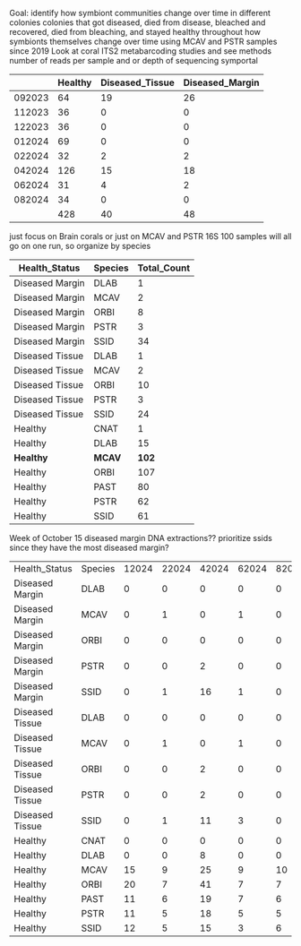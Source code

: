 Goal: identify how symbiont communities change over time in different colonies
		colonies that got diseased, died from disease, bleached and recovered, died from bleaching, and stayed healthy throughout 
		how symbionts themselves change over time
	using MCAV and PSTR samples since 2019
Look at coral ITS2 metabarcoding studies and see methods number of reads per sample and or depth of sequencing
	symportal 


|        | Healthy | Diseased_Tissue | Diseased_Margin |
| ------ | ------- | --------------- | --------------- |
| 092023 | 64      | 19              | 26              |
| 112023 | 36      | 0               | 0               |
| 122023 | 36      | 0               | 0               |
| 012024 | 69      | 0               | 0               |
| 022024 | 32      | 2               | 2               |
| 042024 | 126     | 15              | 18              |
| 062024 | 31      | 4               | 2               |
| 082024 | 34      | 0               | 0               |
|        | 428     | 40              | 48              |

just focus on Brain corals or just on MCAV and PSTR
16S 100 samples will all go on one run, so organize by species 

| Health_Status   | Species  | Total_Count |
| --------------- | -------- | ----------- |
| Diseased Margin | DLAB     | 1           |
| Diseased Margin | MCAV     | 2           |
| Diseased Margin | ORBI     | 8           |
| Diseased Margin | PSTR     | 3           |
| Diseased Margin | SSID     | 34          |
| Diseased Tissue | DLAB     | 1           |
| Diseased Tissue | MCAV     | 2           |
| Diseased Tissue | ORBI     | 10          |
| Diseased Tissue | PSTR     | 3           |
| Diseased Tissue | SSID     | 24          |
| Healthy         | CNAT     | 1           |
| Healthy         | DLAB     | 15          |
| **Healthy**     | **MCAV** | **102**     |
| Healthy         | ORBI     | 107         |
| Healthy         | PAST     | 80          |
| Healthy         | PSTR     | 62          |
| Healthy         | SSID     | 61          |
Week of October 15
	diseased margin DNA extractions?? prioritize ssids since they have the most diseased margin?

|                 |         |       |       |       |       |       |       |        |        |
| --------------- | ------- | ----- | ----- | ----- | ----- | ----- | ----- | ------ | ------ |
| Health_Status   | Species | 12024 | 22024 | 42024 | 62024 | 82024 | 92023 | 112023 | 122023 |
| Diseased Margin | DLAB    | 0     | 0     | 0     | 0     | 0     | 1     | 0      | 0      |
| Diseased Margin | MCAV    | 0     | 1     | 0     | 1     | 0     | 0     | 0      | 0      |
| Diseased Margin | ORBI    | 0     | 0     | 0     | 0     | 0     | 8     | 0      | 0      |
| Diseased Margin | PSTR    | 0     | 0     | 2     | 0     | 0     | 1     | 0      | 0      |
| Diseased Margin | SSID    | 0     | 1     | 16    | 1     | 0     | 16    | 0      | 0      |
| Diseased Tissue | DLAB    | 0     | 0     | 0     | 0     | 0     | 1     | 0      | 0      |
| Diseased Tissue | MCAV    | 0     | 1     | 0     | 1     | 0     | 0     | 0      | 0      |
| Diseased Tissue | ORBI    | 0     | 0     | 2     | 0     | 0     | 8     | 0      | 0      |
| Diseased Tissue | PSTR    | 0     | 0     | 2     | 0     | 0     | 1     | 0      | 0      |
| Diseased Tissue | SSID    | 0     | 1     | 11    | 3     | 0     | 9     | 0      | 0      |
| Healthy         | CNAT    | 0     | 0     | 0     | 0     | 0     | 1     | 0      | 0      |
| Healthy         | DLAB    | 0     | 0     | 8     | 0     | 0     | 7     | 0      | 0      |
| Healthy         | MCAV    | 15    | 9     | 25    | 9     | 10    | 14    | 10     | 10     |
| Healthy         | ORBI    | 20    | 7     | 41    | 7     | 7     | 11    | 7      | 7      |
| Healthy         | PAST    | 11    | 6     | 19    | 7     | 6     | 15    | 8      | 8      |
| Healthy         | PSTR    | 11    | 5     | 18    | 5     | 5     | 8     | 5      | 5      |
| Healthy         | SSID    | 12    | 5     | 15    | 3     | 6     | 8     | 6      | 6      |














